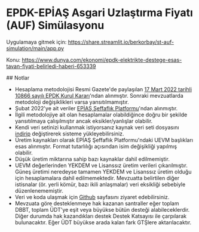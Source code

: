 # EPDK-EPİAŞ Asgari Uzlaştırma Fiyatı (AUF) Simülasyonu

Uygulamaya gitmek için: https://share.streamlit.io/berkorbay/st-auf-simulation/main/app.py

Konu: https://www.dunya.com/ekonomi/epdk-elektrikte-destege-esas-tavan-fiyati-belirledi-haberi-653339

## Notlar

+ Hesaplama metodolojisi Resmi Gazete'de paylaşılan [17 Mart 2022 tarihli 10866 sayılı EPDK Kurul Kararı](https://www.resmigazete.gov.tr/eskiler/2022/03/20220318-16.pdf)\'ndan alınmıştır. Sonraki mevzuatlarda metodoloji değişiklikleri varsa yansıtılmamıştır.
+ Şubat 2022'ye ait veriler [EPİAŞ Şeffaflık Platformu](https://seffaflik.epias.com.tr/)\'ndan alınmıştır.
+ İlgili metodolojiye ait olan hesaplamalar olabildiğince doğru bir şekilde yansıtılmaya çalışılmıştır ancak eksikler/yanlışlar olabilir.
+ Kendi veri setinizi kullanmak istiyorsanız kaynak veri seti dosyasını [indirip](https://github.com/berkorbay/st-auf-simulation/blob/main/epias_auf.xlsx?raw=true) değiştirerek sisteme yükleyebilirsiniz.
+ Üretim kaynakları olarak EPİAŞ Şeffaflık Platformu'ndaki UEVM başlıkları esas alınmıştır. Format tutarlılığı açısından isim değişikliği yapılmış olabilir.
+ Düşük üretim miktarına sahip bazı kaynaklar dahil edilmemiştir.
+ UEVM değerlerinden YEKDEM ve Lisanssız üretim verileri çıkarılmıştır. Güneş üretimi neredeyse tamamen YEKDEM ve Lisanssız üretim olduğu için hesaplamalara dahil edilmemektedir. Mevzuatta belirtilen diğer istisnalar (ör. yerli kömür, bazı ikili anlaşmalar) veri eksikliği sebebiyle düzenlenememiştir.
+ Veri ve koda ulaşmak için [Github](github.com/berkorbay/st-auf-simulation/) sayfasını ziyaret edebilirsiniz. 
+ Mevzuata göre desteklenmeye hak kazanan santraller eğer toplam DBBT, toplam ÜDT'ye eşit veya büyükse bütün desteği alabileceklerdir. Diğer durumda hak kazandıkları destek Destek Katsayısı ile çarpılarak bulunacaktır. Eğer ÜDT büyükse arada kalan fark GTŞlere aktarılacaktır.
